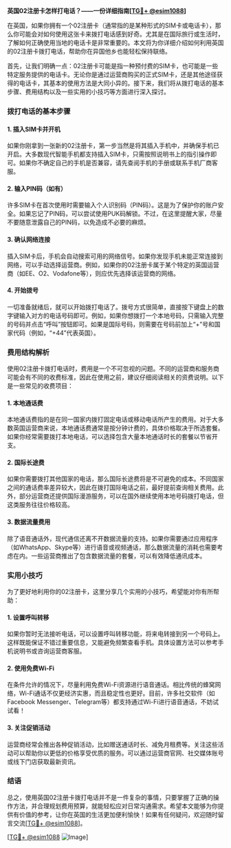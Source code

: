**英国02注册卡怎样打电话？——一份详细指南[[TG💪+ @esim1088](https://t.me/s/esim1088)]**

在英国，如果你拥有一个02注册卡（通常指的是某种形式的SIM卡或电话卡），那么你可能会对如何使用这张卡来拨打电话感到好奇。尤其是在国际旅行或生活时，了解如何正确使用当地的电话卡是非常重要的。本文将为你详细介绍如何利用英国的02注册卡拨打电话，帮助你在异国他乡也能轻松保持联络。

首先，让我们明确一点：02注册卡可能是指一种预付费的SIM卡，也可能是一些特定服务提供的电话卡。无论你是通过运营商购买的正式SIM卡，还是其他途径获得的电话卡，其基本的使用方法是大同小异的。接下来，我们将从拨打电话的基本步骤、费用结构以及一些实用的小技巧等方面进行深入探讨。

### 拨打电话的基本步骤

#### 1. 插入SIM卡并开机
如果你刚拿到一张新的02注册卡，第一步当然是将其插入手机中，并确保手机已开启。大多数现代智能手机都支持插入SIM卡，只需按照说明书上的指引操作即可。如果你不确定自己的手机是否兼容，请先查阅手机的手册或联系手机厂商客服。

#### 2. 输入PIN码（如有）
许多SIM卡在首次使用时需要输入个人识别码（PIN码）。这是为了保护你的账户安全。如果忘记了PIN码，可以尝试使用PUK码解锁。不过，在这里提醒大家，尽量不要随意泄露自己的PIN码，以免造成不必要的麻烦。

#### 3. 确认网络连接
插入SIM卡后，手机会自动搜索可用的网络信号。如果你发现手机未能正常连接到网络，可以手动选择运营商。例如，如果你的02注册卡属于某个特定的英国运营商（如EE、O2、Vodafone等），则应优先选择该运营商的网络。

#### 4. 开始拨号
一切准备就绪后，就可以开始拨打电话了。拨号方式很简单，直接按下键盘上的数字键输入对方的电话号码即可。例如，如果你想拨打一个本地号码，只需输入完整的号码并点击“呼叫”按钮即可。如果是国际号码，则需要在号码前加上“+”号和国家代码（例如，“+44”代表英国）。

### 费用结构解析

使用02注册卡拨打电话时，费用是一个不可忽视的问题。不同的运营商和服务商可能会有不同的收费标准，因此在使用之前，建议仔细阅读相关的资费说明。以下是一些常见的收费项目：

#### 1. 本地通话费
本地通话费指的是在同一国家内拨打固定电话或移动电话所产生的费用。对于大多数英国运营商来说，本地通话费通常是按分钟计费的，具体价格取决于所选套餐。如果你经常需要拨打本地电话，可以选择包含大量本地通话时长的套餐以节省开支。

#### 2. 国际长途费
如果你需要拨打其他国家的电话，那么国际长途费将是不可避免的成本。不同国家之间的通话费率差异较大，因此在拨打国际电话之前，最好提前查询相关费用。此外，部分运营商还提供国际漫游服务，可以在国外继续使用本地号码拨打电话，但这类服务往往价格较高。

#### 3. 数据流量费用
除了语音通话外，现代通信还离不开数据流量的支持。如果你需要通过应用程序（如WhatsApp、Skype等）进行语音或视频通话，那么数据流量的消耗也需要考虑在内。一些运营商推出了包含数据流量的套餐，可以有效降低通讯成本。

### 实用小技巧

为了更好地利用你的02注册卡，这里分享几个实用的小技巧，希望能对你有所帮助：

#### 1. 设置呼叫转移
如果你暂时无法接听电话，可以设置呼叫转移功能，将来电转接到另一个号码上。这样既能保证不错过重要信息，又能避免频繁查看手机。具体设置方法可以参考手机说明书或咨询运营商客服。

#### 2. 使用免费Wi-Fi
在条件允许的情况下，尽量利用免费Wi-Fi资源进行语音通话。相比传统的蜂窝网络，Wi-Fi通话不仅更经济实惠，而且稳定性也更好。目前，许多社交软件（如Facebook Messenger、Telegram等）都支持通过Wi-Fi进行语音通话，不妨试试看！

#### 3. 关注促销活动
运营商经常会推出各种促销活动，比如赠送通话时长、减免月租费等。关注这些活动可以帮助你以更低的价格享受优质的服务。可以通过运营商官网、社交媒体账号或线下门店获取最新资讯。

### 结语

总之，使用英国02注册卡拨打电话并不是一件复杂的事情，只要掌握了正确的操作方法，并合理规划费用预算，就能轻松应对日常沟通需求。希望本文能够为你提供有价值的参考，让你在英国的生活更加便利愉快！如果有任何疑问，欢迎随时留言交流[[TG💪+ @esim1088](https://t.me/s/esim1088)]。

[[TG💪+ @esim1088](https://t.me/s/esim1088) ![Image](https://i.postimg.cc/4NQfJmqS/Snipaste-2025-05-13-00-14-12.png)]